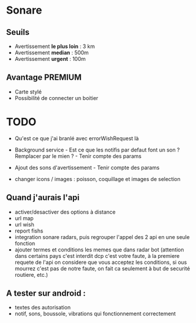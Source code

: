 # Sonare

## Seuils

- Avertissement **le plus loin** : 3 km
- Avertissement **median** : 500m
- Avertissement **urgent** : 100m

## Avantage PREMIUM

- Carte stylé
- Possibilité de connecter un boitier

# TODO

- Qu'est ce que j'ai branlé avec errorWishRequest là

- Background service
        - Est ce que les notifis par defaut font un son ? Remplacer par le mien ?
        - Tenir compte des params
        
- Ajout des sons d'avertissement
        - Tenir compte des params

- changer icons / images : poisson, coquillage et images de selection

## Quand j'aurais l'api
- activer/desactiver des options à distance
- url map
- url wish
- report fishs
- integration sonare radars, puis regrouper l'appel des 2 api en une seule fonction
- ajouter termes et conditions les memes que dans radar bot (attention dans certains pays c'est interdit dcp c'est votre faute, à la premiere requete de l'api on considere que vous acceptez les conditions, si ous mourrez c'est pas de notre faute, on fait ca seulement à but de securité routiere, etc.)


## A tester sur android :
- textes des autorisation
- notif, sons, boussole, vibrations qui fonctionnement correctement
